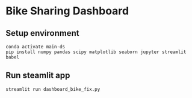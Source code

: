 # Bike Sharing Dashboard
## Setup environment
```
conda activate main-ds
pip install numpy pandas scipy matplotlib seaborn jupyter streamlit babel
```

## Run steamlit app
```
streamlit run dashboard_bike_fix.py
```

